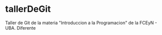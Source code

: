 # tallerDeGit

Taller de Git de la materia "Introduccion a la Programacion" de la FCEyN - UBA.
Diferente